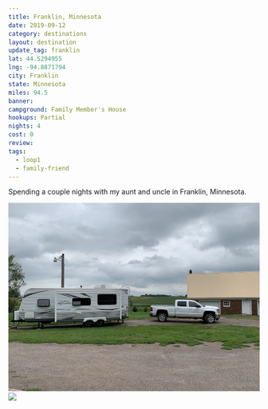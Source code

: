 ```yaml
---
title: Franklin, Minnesota
date: 2019-09-12
category: destinations
layout: destination
update_tag: franklin
lat: 44.5294955
lng: -94.8871794
city: Franklin
state: Minnesota
miles: 94.5
banner: 
campground: Family Member's House
hookups: Partial
nights: 4
cost: 0
review:
tags:
  - loop1
  - family-friend
---
```


<p class="text-center">Spending a couple nights with my aunt and uncle in Franklin, Minnesota.</p>

<img src="/assets/img/destinations/minnesota/franklin.jpg">
<br/>
<img src="/assets/img/destinations/minnesota/franklin-guns.jpg">